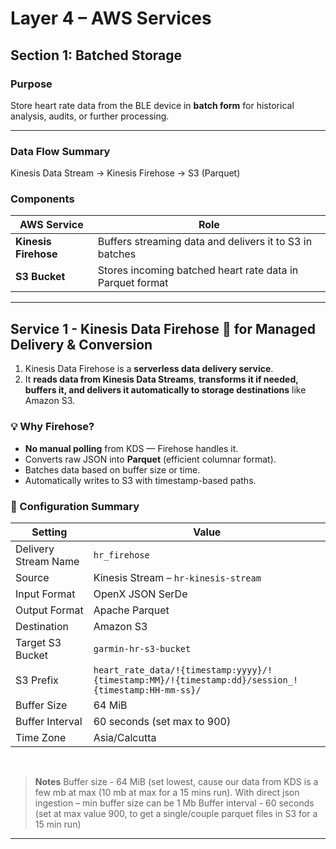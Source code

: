 # Layer 4 – AWS Services  

## Section 1: Batched Storage

### Purpose
Store heart rate data from the BLE device in **batch form** for historical analysis, audits, or further processing.

---

### Data Flow Summary

Kinesis Data Stream → Kinesis Firehose → S3 (Parquet)

### Components

| AWS Service           | Role                                                                      |
|-----------------------|---------------------------------------------------------------------------|
| **Kinesis Firehose**  | Buffers streaming data and delivers it to S3 in batches                   |
| **S3 Bucket**         | Stores incoming batched heart rate data in Parquet format                 |

---

## Service 1 - Kinesis Data Firehose 🚰 for Managed Delivery & Conversion

1) Kinesis Data Firehose is a **serverless data delivery service**.
2) It **reads data from Kinesis Data Streams**, **transforms it if needed, buffers it, and delivers it automatically to storage destinations** like Amazon S3.

### 💡 Why Firehose?

- **No manual polling** from KDS — Firehose handles it.
- Converts raw JSON into **Parquet** (efficient columnar format).
- Batches data based on buffer size or time.
- Automatically writes to S3 with timestamp-based paths.

### 🔧 Configuration Summary

| Setting                        | Value                                                                |
|--------------------------------|----------------------------------------------------------------------|
| Delivery Stream Name           | `hr_firehose`                                                        |
| Source                         | Kinesis Stream – `hr-kinesis-stream`                                 |
| Input Format                   | OpenX JSON SerDe                                                     |
| Output Format                  | Apache Parquet                                                       |
| Destination                    | Amazon S3                                                            |
| Target S3 Bucket               | `garmin-hr-s3-bucket`                                                |
| S3 Prefix                      | `heart_rate_data/!{timestamp:yyyy}/!{timestamp:MM}/!{timestamp:dd}/session_!{timestamp:HH-mm-ss}/` |
| Buffer Size                    | 64 MiB                                                               |
| Buffer Interval                | 60 seconds (set max to 900)                                          |
| Time Zone                      | Asia/Calcutta                                                        |

&nbsp;

> **Notes**
> Buffer size - 64 MiB (set lowest, cause our data from KDS is a few mb at max (10 mb at max for a 15 mins run).
> With direct json ingestion – min buffer size can be 1 Mb
> Buffer interval - 60 seconds (set at max value 900, to get a single/couple parquet files in S3 for a 15 min run)

---


